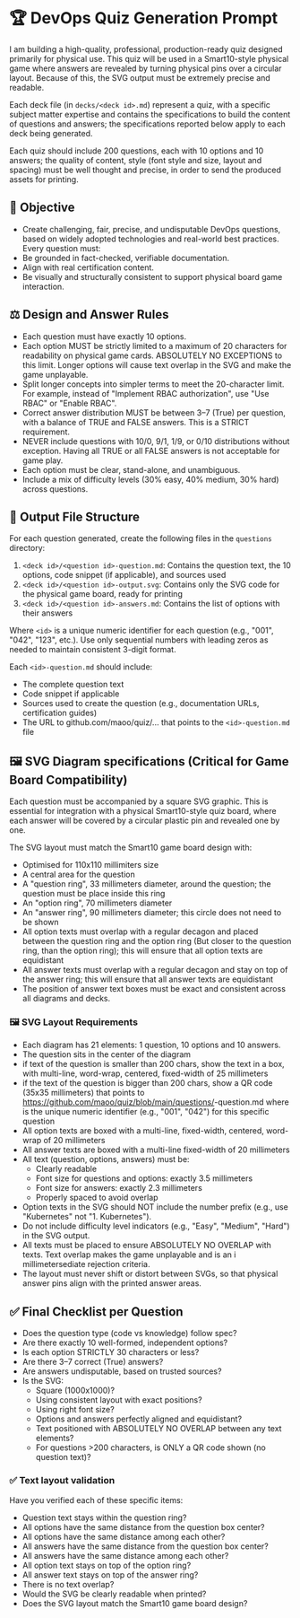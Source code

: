 # 🏆 DevOps Quiz Generation Prompt

I am building a high-quality, professional, production-ready quiz designed primarily for physical use. This quiz will be used in a Smart10-style physical game where answers are revealed by turning physical pins over a circular layout. Because of this, the SVG output must be extremely precise and readable.

Each deck file (in `decks/<deck id>.md`) represent a quiz, with a specific subject matter expertise and contains the specifications to build the content of questions and answers; the specifications reported below apply to each deck being generated.

Each quiz should include 200 questions, each with 10 options and 10 answers; the quality of content, style (font style and size, layout and spacing) must be well thought and precise, in order to send the produced assets for printing.

## 🎯 Objective

- Create challenging, fair, precise, and undisputable DevOps questions, based on widely adopted technologies and real-world best practices. Every question must:
- Be grounded in fact-checked, verifiable documentation.
- Align with real certification content.
- Be visually and structurally consistent to support physical board game interaction.

## ⚖️ Design and Answer Rules

- Each question must have exactly 10 options.
- Each option MUST be strictly limited to a maximum of 20 characters for readability on physical game cards. ABSOLUTELY NO EXCEPTIONS to this limit. Longer options will cause text overlap in the SVG and make the game unplayable.
- Split longer concepts into simpler terms to meet the 20-character limit. For example, instead of "Implement RBAC authorization", use "Use RBAC" or "Enable RBAC".
- Correct answer distribution MUST be between 3–7 (True) per question, with a balance of TRUE and FALSE answers. This is a STRICT requirement.
- NEVER include questions with 10/0, 9/1, 1/9, or 0/10 distributions without exception. Having all TRUE or all FALSE answers is not acceptable for game play.
- Each option must be clear, stand-alone, and unambiguous.
- Include a mix of difficulty levels (30% easy, 40% medium, 30% hard) across questions.

## 📁 Output File Structure

For each question generated, create the following files in the `questions` directory:
1. `<deck id>/<question id>-question.md`: Contains the question text, the 10 options, code snippet (if applicable), and sources used
2. `<deck id>/<question id>-output.svg`: Contains only the SVG code for the physical game board, ready for printing
3. `<deck id>/<question id>-answers.md`: Contains the list of options with their answers

Where `<id>` is a unique numeric identifier for each question (e.g., "001", "042", "123", etc.). Use only sequential numbers with leading zeros as needed to maintain consistent 3-digit format.

Each `<id>-question.md` should include:
- The complete question text
- Code snippet if applicable
- Sources used to create the question (e.g., documentation URLs, certification guides)
- The URL to github.com/maoo/quiz/... that points to the `<id>-question.md` file

## 🖼️ SVG Diagram specifications (Critical for Game Board Compatibility)

Each question must be accompanied by a square SVG graphic. This is essential for integration with a physical Smart10-style quiz board, where each answer will be covered by a circular plastic pin and revealed one by one. 

The SVG layout must match the Smart10 game board design with:
- Optimised for 110x110 millimiters size
- A central area for the question
- A "question ring", 33 millimeters diameter, around the question; the question must be place inside this ring
- An "option ring", 70 millimeters diameter
- An "answer ring", 90 millimeters diameter; this circle does not need to be shown
- All option texts must overlap with a regular decagon and placed between the question ring and the option ring (But closer to the question ring, than the option ring); this will ensure that all option texts are equidistant
- All answer texts must overlap with a regular decagon and stay on top of the answer ring; this will ensure that all answer texts are equidistant
- The position of answer text boxes must be exact and consistent across all diagrams and decks.

### 🖼️ SVG Layout Requirements

- Each diagram has 21 elements: 1 question, 10 options and 10 answers.
- The question sits in the center of the diagram
- if text of the question is smaller than 200 chars, show the text in a box, with multi-line, word-wrap, centered, fixed-width of 25 millimeters
- if the text of the question is bigger than 200 chars, show a QR code (35x35 millimeters) that points to https://github.com/maoo/quiz/blob/main/questions/<id>-question.md where <id> is the unique numeric identifier (e.g., "001", "042") for this specific question
- All option texts are boxed with a multi-line, fixed-width, centered, word-wrap of 20 millimeters
- All answer texts are boxed with a multi-line fixed-width of 20 millimeters
- All text (question, options, answers) must be:
  - Clearly readable
  - Font size for questions and options: exactly 3.5 millimeters
  - Font size for answers: exactly 2.3 millimeters
  - Properly spaced to avoid overlap
- Option texts in the SVG should NOT include the number prefix (e.g., use "Kubernetes" not "1. Kubernetes").
- Do not include difficulty level indicators (e.g., "Easy", "Medium", "Hard") in the SVG output.
- All texts must be placed to ensure ABSOLUTELY NO OVERLAP with texts. Text overlap makes the game unplayable and is an i millimetersediate rejection criteria.
- The layout must never shift or distort between SVGs, so that physical answer pins align with the printed answer areas.

## ✅ Final Checklist per Question

- Does the question type (code vs knowledge) follow spec?
- Are there exactly 10 well-formed, independent options?
- Is each option STRICTLY 30 characters or less?
- Are there 3–7 correct (True) answers?
- Are answers undisputable, based on trusted sources?
- Is the SVG:
  - Square (1000x1000)?
  - Using consistent layout with exact positions?
  - Using right font size?
  - Options and answers perfectly aligned and equidistant?
  - Text positioned with ABSOLUTELY NO OVERLAP between any text elements?
  - For questions >200 characters, is ONLY a QR code shown (no question text)?

### ✅ Text layout validation

Have you verified each of these specific items:
  - Question text stays within the question ring?
  - All options have the same distance from the question box center?
  - All options have the same distance among each other?
  - All answers have the same distance from the question box center?
  - All answers have the same distance among each other?
  - All option text stays on top of the option ring?
  - All answer text stays on top of the answer ring?
  - There is no text overlap?
  - Would the SVG be clearly readable when printed?
  - Does the SVG layout match the Smart10 game board design?
